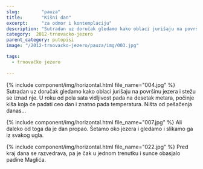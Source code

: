 ```yaml
---
slug:        "pauza"
title:       "Kišni dan"
excerpt:     "za odmor i kontemplaciju"
description: "Sutradan uz doručak gledamo kako oblaci jurišaju na površinu jezera i stežu se iznad nje. U roku od pola sata vidljivost pada na desetak metara, počinje kiša koja će padati ceo dan i znatno pada temperatura. Ništa od pešačenja danas..."
category:  2012-trnovacko-jezero
parent_category: putopisi
image: "/2012-trnovacko-jezero/pauza/img/003.jpg"

tags:
  - trnovačko jezero
  
---
```


{% include component/img/horizontal.html file_name="004.jpg" %}
Sutradan uz doručak gledamo kako oblaci jurišaju na površinu jezera i stežu se iznad nje. U roku od pola sata vidljivost 
pada na desetak metara, počinje kiša koja će padati ceo dan i znatno pada temperatura. Ništa od pešačenja danas...

{% include component/img/horizontal.html file_name="007.jpg" %}
Ali daleko od toga da je dan propao. Šetamo oko jezera i gledamo i slikamo ga iz svakog ugla.

{% include component/img/horizontal.html file_name="022.jpg" %}
Pred kraj dana se razvedrava, pa je čak u jednom trenutku i sunce obasjalo padine Maglića.